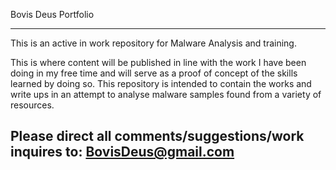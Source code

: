 Bovis Deus Portfolio

------------------------------------------------------------------------
This is an active in work repository for Malware Analysis and training.

This is where content will be published in line with the work I have
been doing in my free time and will serve as a proof of concept
of the skills learned by doing so. This repository is intended to 
contain the works and write ups in an attempt to analyse malware
samples found from a variety of resources. 

Please direct all comments/suggestions/work inquires to:
BovisDeus@gmail.com
------------------------------------------------------------------------
